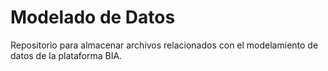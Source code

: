 # Modelado de Datos
Repositorio para almacenar archivos relacionados con el modelamiento de datos de la plataforma BIA.
